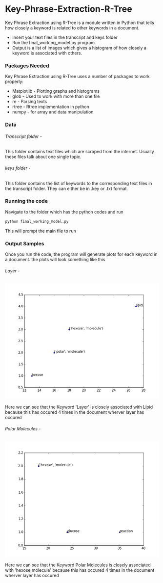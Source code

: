# Key-Phrase-Extraction-R-Tree



Key Phrase Extraction using R-Tree is a module written in Python that tells how closely a keyword is related to other keywords in a document.

  - Insert your text files in the transcript and keys folder
  - Run the final_working_model.py program
  - Output is a list of images which gives a histogram of how closely a keyword is associated with others.

### Packages Needed
Key Phrase Extraction using R-Tree uses a number of packages to work properly:
 - Matplotlib - Plotting graphs and histograms
- glob - Used to work with more than one file
- re - Parsing texts
- rtree - Rtree implementation in python
- numpy - for array and data manipulation

### Data
###### Transcript folder -
 This folder contains text files which are scraped from the internet. Usually these files talk about one single topic.
###### keys folder -
This folder contains the list of keywords to the corresponding text files in the transcript folder. They can either be in .key or .txt format.

### Running the code
Navigate to the folder which has the python codes and run

```cmd
python final_working_model.py
```
 This will prompt the main file to run
 
 
### Output Samples
 Once you run the code, the program will generate plots for each keyword in a document. the plots will look something like this
###### Layer -
  
![alt text](https://github.com/gautam678/Key-Phrase-Extraction-R-Tree/blob/master/Images/layer.png)

Here we can see that the Keyword 'Layer' is closely associated with Lipid because this has occured 4 times in the document wherver layer has occured

###### Polar Molecules -
![alt text](https://github.com/gautam678/Key-Phrase-Extraction-R-Tree/blob/master/Images/ploar_molecuke.png)

 Here we can see that the Keyword Polar Molecules is closely associated with 'hexose molecule' because this has occured 4 times in the document wherver layer has occured
